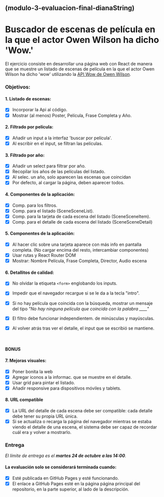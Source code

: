 ## (modulo-3-evaluacion-final-dianaString)

# Buscador de escenas de película en la que el actor Owen Wilson ha dicho 'Wow.'

El ejercicio consiste en desarrollar una página web con React de manera que se muestre un listado de escenas de película en la que el actor Owen Wilson ha dicho 'wow' utilizando la [API Wow de Owen Wilson](https://owen-wilson-wow-api.onrender.com/).

### Objetivos:

#### 1. Listado de escenas:
- [X] Incorporar la Api al código.
- [X] Mostrar (al menos) Poster, Película, Frase Completa y Año.

#### 2. Filtrado por película:
- [X] Añadir un input a la interfaz 'buscar por película'.
- [X] Al escribir en el input, se filtran las películas.

#### 3. Filtrado por año:
- [X] Añadir un select para filtrar por año.
- [X] Recopilar los años de las películas del listado.
- [X] Al selec. un año, solo aparecen las escenas que coincidan
- [X] Por defecto, al cargar la página, deben aparecer todos.

#### 4. Componentes de la aplicación:
- [X] Comp. para los filtros.
- [X] Comp. para el listado (SceneSceneList).
- [X] Comp. para la tarjeta de cada escena del listado (SceneSceneItem).
- [X] Comp. para el detalle de cada escena del listado (SceneSceneDetail)

#### 5. Componentes de la aplicación:
- [X] Al hacer clic sobre una tarjeta aparece con más info en pantalla completa. (No cargar encima del resto, intercambiar componentes)
- [X] Usar rutas y React Router DOM
- [X] Mostrar: Nombre Película, Frase Completa, Director, Audio escena

#### 6. Detallitos de calidad:
- [X] No olvidar la etiqueta ```<form>``` englobando los inputs. 
- [X] Impedir que el navegador recargue si se le da a la tecla "intro".
- [X] Si no hay película que coincida con la búsqueda, mostrar un mensaje del tipo *"No hay ninguna película que coincida con la palabra ____*"
- [X] El filtro debe funcionar independientem. de minúsculas y mayúsculas.
- [X] Al volver atrás tras ver el detalle, el input que se escribió se mantiene.


<br>

#### BONUS
#### 7. Mejoras visuales:
- [X] Poner bonita la web
- [X] Agregar iconos a la informac. que se muestre en el detalle.
- [X] Usar grid para pintar el listado.
- [X] Añadir responsive para dispositivos móviles y tablets.

#### 8. URL compatible
- [X] La URL del detalle de cada escena debe ser compatible: cada detalle debe tener su propia URL única.
- [X] Si se actualiza o recarga la página del navegador mientras se estaba viendo el detalle de una escena, el sistema debe ser capaz de recordar cuál era y volver a mostrarlo.

### Entrega
*El límite de entrega es el **martes 24 de octubre a las 14:00**.*

#### La evaluación solo se considerará terminada cuando:
- [X] Esté publicada en GitHub Pages y esté funcionando.
- [X] El enlace a GitHub Pages esté en la página página principal del repositorio, en la parte superior, al lado de la descripción.

<br>

